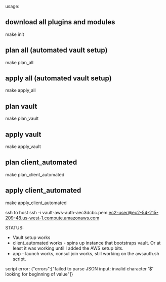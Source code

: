 

usage:

## download all plugins and modules
make init

## plan all (automated vault setup)
make plan_all

## apply all (automated vault setup)
make apply_all

## plan vault
make plan_vault

## apply vault
make apply_vault

## plan client_automated
make plan_client_automated

## apply client_automated
make apply_client_automated


ssh to host
ssh -i vault-aws-auth-aec3dcbc.pem ec2-user@ec2-54-215-209-48.us-west-1.compute.amazonaws.com


STATUS:
- Vault setup works
- client_automated works - spins up instance that bootstraps vault.
  Or at least it was working until I added the AWS setup bits.
- app - launch works, consul join works, still working on the awsauth.sh script.

script error:
{"errors":["failed to parse JSON input: invalid character '$' looking for beginning of value"]}
